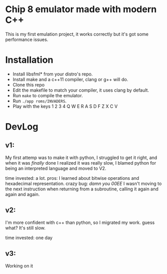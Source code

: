 # Chip 8 emulator made with modern C++

This is my first emulation project, it works correctly but it's got some
performance issues.

# Installation
* Install libsfml* from your distro's repo.
* Install make and a c++11 compiler, clang or g++ will do.
* Clone this repo
* Edit the makefile to match your compiler, it uses clang by default.
* Run `make` to compile the emulator.
* Run `./app roms/INVADERS`.
* Play with the keys 1 2 3 4 Q W E R A S D F Z X C V

# DevLog

## v1:
My first attemp was to make it with python, I struggled to get it right,
and when it was *finally* done I realized it was really slow,
I blamed python for being an interpreted language and moved to V2.

time invested: a lot.
pros: I learned about bitwise operations and hexadecimal representation.
crazy bug: *damn you 00EE* I wasn't moving to the next instruction when
 returning from a subroutine, calling it again and again and again.

## v2:
I'm more confident with c++ than python, so I migrated my work.
guess what? It's still slow.

time invested: one day

## v3:
Working on it
